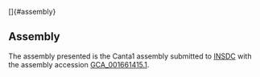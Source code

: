[]{#assembly}

Assembly
--------

The assembly presented is the Canta1 assembly submitted to
[INSDC](http://www.insdc.org) with the assembly accession
[GCA\_001661415.1](http://www.ebi.ac.uk/ena/data/view/GCA_001661415.1).

